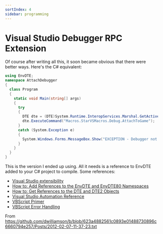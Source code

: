 ```yaml
---
sortIndex: 4
sidebar: programming
---
```


# Visual Studio Debugger RPC Extension

Of course after writing all this, it soon became obvious that there were better ways. Here's the C# equivalent:

```csharp
using EnvDTE;
namespace AttachDebugger
{
  class Program
  {
    static void Main(string[] args)
    {
      try
      {
        DTE dte = (DTE)System.Runtime.InteropServices.Marshal.GetActiveObject("VisualStudio.DTE.10.0");
        dte.ExecuteCommand("Macros.StarVSMacros.Debug.AttachToGame");
      }
      catch (System.Exception e)
      {
        System.Windows.Forms.MessageBox.Show("EXCEPTION - Debugger not available: " + e.Message);
      }
    }
  }
}
```

This is the version I ended up using. All it needs is a reference to EnvDTE added to your C# project to compile.
Some references:
- [Visual Studio extensibility](http://www.mztools.com/resources_vsnet_addins.aspx)
- [How to: Add References to the EnvDTE and EnvDTE80 Namespaces](http://msdn.microsoft.com/en-us/library/yf86a8ts(v=vs.80).aspx)
- [How to: Get References to the DTE and DTE2 Objects](http://msdn.microsoft.com/en-us/library/68shb4dw(v=vs.80).aspx)
- [Visual Studio Automation Reference](http://msdn.microsoft.com/en-US/library/ms228691(v=vs.80).aspx)
- [VBScript Primer](http://technet.microsoft.com/en-us/library/ee198896.aspx)
- [VBScript Error Handling](http://technet.microsoft.com/en-us/library/ee692852.aspx)

From <https://github.com/dwilliamson/b/blob/623a4882561c0893e01488730896c6660794e257/Posts/2012-02-07-11-37-23.txt>
